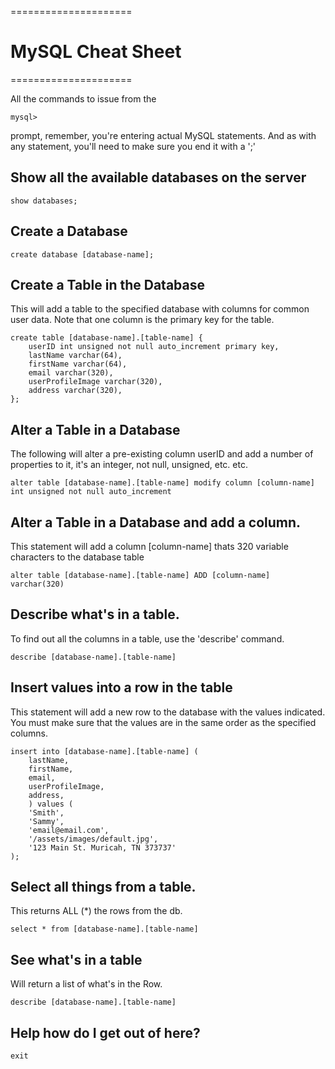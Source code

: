=====================
# MySQL Cheat Sheet
=====================



All the commands to issue from the 

	mysql> 

prompt, remember, you're entering actual MySQL statements. 
And as with any statement, you'll need to make sure you end it with a ';'


## Show all the available databases on the server

	show databases;


## Create a Database

	create database [database-name];


## Create a Table in the Database

This will add a table to the specified database with columns for common user data. 
Note that one column is the primary key for the table. 

	create table [database-name].[table-name] {
		userID int unsigned not null auto_increment primary key,
		lastName varchar(64),
		firstName varchar(64),
		email varchar(320),
		userProfileImage varchar(320),
		address varchar(320),
	};


## Alter a Table in a Database

The following will alter a pre-existing column userID and add a number of properties to it, it's an integer, not null, unsigned, etc. etc. 

	alter table [database-name].[table-name] modify column [column-name] int unsigned not null auto_increment


## Alter a Table in a Database and add a column. 

This statement will add a column [column-name] thats 320 variable characters to the database table

	alter table [database-name].[table-name] ADD [column-name] varchar(320)


## Describe what's in a table. 

To find out all the columns in a table, use the 'describe' command. 

	describe [database-name].[table-name]


## Insert values into a row in the table

This statement will add a new row to the database with the values indicated.
You must make sure that the values are in the same order as the specified columns. 

	insert into [database-name].[table-name] (
		lastName, 
		firstName,
		email,
		userProfileImage,
		address,
		) values (
		'Smith',
		'Sammy',
		'email@email.com',
		'/assets/images/default.jpg',
		'123 Main St. Muricah, TN 373737'
	);


## Select all things from a table. 

This returns ALL (*) the rows from the db. 

	select * from [database-name].[table-name]



## See what's in a table

Will return a list of what's in the Row. 

	describe [database-name].[table-name]


## Help how do I get out of here? 

	exit

